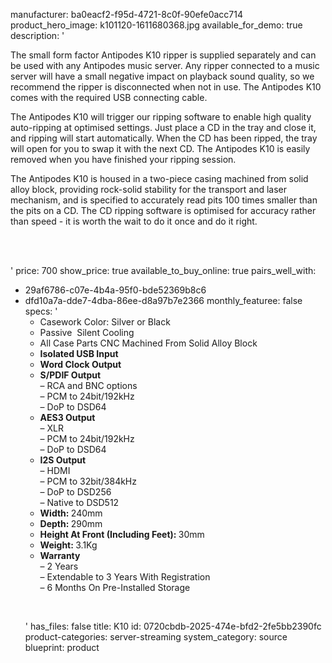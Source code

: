 manufacturer: ba0eacf2-f95d-4721-8c0f-90efe0acc714
product_hero_image: k101120-1611680368.jpg
available_for_demo: true
description: '<p>The small form factor Antipodes K10 ripper is supplied separately and can be used with any Antipodes music server. Any ripper connected to a music server will have a small negative impact on playback sound quality, so we recommend the ripper is disconnected when not in use. The Antipodes K10 comes with the required USB connecting cable.</p><p>The Antipodes K10 will trigger our ripping software to enable high quality auto-ripping at optimised settings. Just place a CD in the tray and close it, and ripping will start automatically. When the CD has been ripped, the tray will open for you to swap it with the next CD. The Antipodes K10 is easily removed when you have finished your ripping session.</p><p>The Antipodes K10 is housed in a two-piece casing machined from solid alloy block, providing rock-solid stability for the transport and laser mechanism, and is specified to accurately read pits 100 times smaller than the pits on a CD. The CD ripping software is optimised for accuracy rather than speed - it is worth the wait to do it once and do it right.</p><p><br><br></p>'
price: 700
show_price: true
available_to_buy_online: true
pairs_well_with:
  - 29af6786-c07e-4b4a-95f0-bde52369b8c6
  - dfd10a7a-dde7-4dba-86ee-d8a97b7e2366
monthly_featuree: false
specs: '<ul><li>Casework Color:&nbsp;Silver or Black<br></li><li>Passive &nbsp;Silent Cooling<br></li><li>All Case Parts CNC Machined From Solid Alloy Block<br></li><li><b>Isolated USB Input</b></li><li><b>Word Clock Output</b></li><li><b>S/PDIF Output</b><br>– RCA and BNC options<br>– PCM to 24bit/192kHz<br>– DoP to DSD64</li><li><b>AES3 Output</b><br>– XLR<br>– PCM to 24bit/192kHz<br>– DoP to DSD64</li><li><b>I2S Output</b><br>– HDMI<br>– PCM to 32bit/384kHz<br>– DoP to DSD256<br>– Native to DSD512</li><li><b>Width:&nbsp;</b>240mm</li><li><b>Depth:&nbsp;</b>290mm&nbsp;</li><li><b>Height At Front (Including Feet):&nbsp;</b>30mm&nbsp;</li><li><b>Weight:&nbsp;</b>3.1Kg</li><li><b>Warranty</b><br>– 2 Years<br>– Extendable to 3 Years With Registration<br>– 6 Months On Pre-Installed Storage</li></ul><p><b><br></b></p>'
has_files: false
title: K10
id: 0720cbdb-2025-474e-bfd2-2fe5bb2390fc
product-categories: server-streaming
system_category: source
blueprint: product
